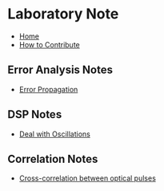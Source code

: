 Laboratory Note
===

- [Home](/HyGZvCDT5)
- [How to Contribute](/HkDHWBqCc)

Error Analysis Notes
---
- [Error Propagation](/S1wg2XqAc)

DSP Notes
---

- [Deal with Oscillations](/rkPDHrFpc)

Correlation Notes
---
- [Cross-correlation between optical pulses](/r1gX2m9A5)
